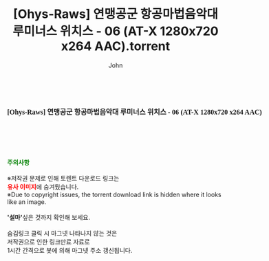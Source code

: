 ﻿---
layout: post
title:  "[Ohys-Raws] 연맹공군 항공마법음악대 루미너스 위치스 - 06 (AT-X 1280x720 x264 AAC).torrent"
author: John
categories: [ 애니메이션 ]
tags: [  ]
image:  
description: "[Ohys-Raws] 연맹공군 항공마법음악대 루미너스 위치스 - 06 (AT-X 1280x720 x264 AAC) torrent 정보 공유"
toc: true
toc_sticky: true
---

<br>
<div class="view-img">
<a class="view_image" href="http://torrentmobile61.com/bbs/view_image.php?fn=%2Fdata%2Ffile%2Fani%2F3735182707_ykV7AEZK_075cff1c1e259ebb1a9fa26df677c3a3e7b4d7c1.jpg" target="_blank"><img alt="" class="img-tag" content="http://torrentmobile61.com/data/file/ani/3735182707_ykV7AEZK_075cff1c1e259ebb1a9fa26df677c3a3e7b4d7c1.jpg" itemprop="image" src="http://torrentmobile61.com/data/file/ani/3735182707_ykV7AEZK_075cff1c1e259ebb1a9fa26df677c3a3e7b4d7c1.jpg"/></a></div><div class="view-content" itemprop="description">
<p><span style="font-family:nanumsquareround;font-size:16px;font-weight:700;white-space:nowrap;background-color:rgb(255,255,255);">[Ohys-Raws] 연맹공군 항공마법음악대 루미너스 위치스 - 06 (AT-X 1280x720 x264 AAC)</span> </p> </div>
    
<br><br><br>
<p data-ke-size="size16"><b><span style="color: green;">주의사항</span></b><br /><br />※저작권 문제로 인해 토렌트 다운로드 링크는<br /><b><span style="color: red;">유사 이미지</span></b>에 숨겨뒀습니다.<br />※Due to copyright issues, the torrent download link is hidden where it looks like an image.<br /><br /><b>'설마'</b>싶은 것까지 확인해 보세요.<br /><br />숨김링크 클릭 시 마그넷 나타나지 않는 것은<br />저작권으로 인한 링크만료 자료로<br />1시간 간격으로 봇에 의해 마그넷 주소 갱신됩니다.</p>
